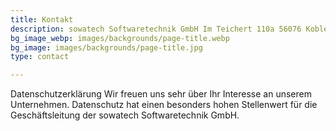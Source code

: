 ```yaml
---
title: Kontakt
description: sowatech Softwaretechnik GmbH Im Teichert 110a 56076 Koblenz
bg_image_webp: images/backgrounds/page-title.webp
bg_image: images/backgrounds/page-title.jpg
type: contact

---
```


Datenschutzerklärung
Wir freuen uns sehr über Ihr Interesse an unserem Unternehmen. Datenschutz hat einen besonders hohen Stellenwert für die Geschäftsleitung der sowatech Softwaretechnik GmbH. 